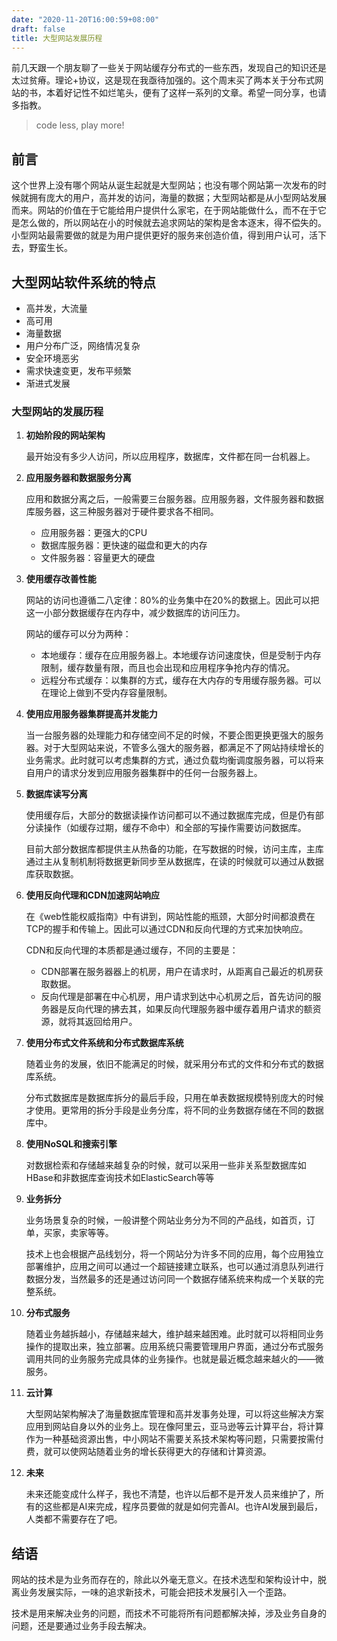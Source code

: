 ```yaml
---
date: "2020-11-20T16:00:59+08:00"
draft: false
title: 大型网站发展历程
---
```


前几天跟一个朋友聊了一些关于网站缓存分布式的一些东西，发现自己的知识还是太过贫瘠。理论+协议，这是现在我亟待加强的。这个周末买了两本关于分布式网站的书，本着好记性不如烂笔头，便有了这样一系列的文章。希望一同分享，也请多指教。

> code less, play more!

## 前言

这个世界上没有哪个网站从诞生起就是大型网站；也没有哪个网站第一次发布的时候就拥有庞大的用户，高并发的访问，海量的数据；大型网站都是从小型网站发展而来。网站的价值在于它能给用户提供什么家宅，在于网站能做什么，而不在于它是怎么做的，所以网站在小的时候就去追求网站的架构是舍本逐末，得不偿失的。小型网站最需要做的就是为用户提供更好的服务来创造价值，得到用户认可，活下去，野蛮生长。

## 大型网站软件系统的特点

- 高并发，大流量
- 高可用
- 海量数据
- 用户分布广泛，网络情况复杂
- 安全环境恶劣
- 需求快速变更，发布平频繁
- 渐进式发展

###  大型网站的发展历程

1. **初始阶段的网站架构**

   最开始没有多少人访问，所以应用程序，数据库，文件都在同一台机器上。

2. **应用服务器和数据服务分离**

   应用和数据分离之后，一般需要三台服务器。应用服务器，文件服务器和数据库服务器，这三种服务器对于硬件要求各不相同。

   - 应用服务器：更强大的CPU
   - 数据库服务器：更快速的磁盘和更大的内存
   - 文件服务器：容量更大的硬盘

3. **使用缓存改善性能**

   网站的访问也遵循二八定律：80%的业务集中在20%的数据上。因此可以把这一小部分数据缓存在内存中，减少数据库的访问压力。

   网站的缓存可以分为两种：

   - 本地缓存：缓存在应用服务器上。本地缓存访问速度快，但是受制于内存限制，缓存数量有限，而且也会出现和应用程序争抢内存的情况。
   - 远程分布式缓存：以集群的方式，缓存在大内存的专用缓存服务器。可以在理论上做到不受内存容量限制。

4. **使用应用服务器集群提高并发能力**

   当一台服务器的处理能力和存储空间不足的时候，不要企图更换更强大的服务器。对于大型网站来说，不管多么强大的服务器，都满足不了网站持续增长的业务需求。此时就可以考虑集群的方式，通过负载均衡调度服务器，可以将来自用户的请求分发到应用服务器集群中的任何一台服务器上。

5. **数据库读写分离**

   使用缓存后，大部分的数据读操作访问都可以不通过数据库完成，但是仍有部分读操作（如缓存过期，缓存不命中）和全部的写操作需要访问数据库。

   目前大部分数据库都提供主从热备的功能，在写数据的时候，访问主库，主库通过主从复制机制将数据更新同步至从数据库，在读的时候就可以通过从数据库获取数据。

6. **使用反向代理和CDN加速网站响应**

   在《web性能权威指南》中有讲到，网站性能的瓶颈，大部分时间都浪费在TCP的握手和传输上。因此可以通过CDN和反向代理的方式来加快响应。

   CDN和反向代理的本质都是通过缓存，不同的主要是：

   - CDN部署在服务器器上的机房，用户在请求时，从距离自己最近的机房获取数据。
   - 反向代理是部署在中心机房，用户请求到达中心机房之后，首先访问的服务器是反向代理的拂去其，如果反向代理服务器中缓存着用户请求的额资源，就将其返回给用户。

7. **使用分布式文件系统和分布式数据库系统**

   随着业务的发展，依旧不能满足的时候，就采用分布式的文件和分布式的数据库系统。

   分布式数据库是数据库拆分的最后手段，只用在单表数据规模特别庞大的时候才使用。更常用的拆分手段是业务分库，将不同的业务数据存储在不同的数据库中。

8. **使用NoSQL和搜索引擎**

   对数据检索和存储越来越复杂的时候，就可以采用一些非关系型数据库如HBase和非数据库查询技术如ElasticSearch等等

9. **业务拆分**

   业务场景复杂的时候，一般讲整个网站业务分为不同的产品线，如首页，订单，买家，卖家等等。

   技术上也会根据产品线划分，将一个网站分为许多不同的应用，每个应用独立部署维护，应用之间可以通过一个超链接建立联系，也可以通过消息队列进行数据分发，当然最多的还是通过访问同一个数据存储系统来构成一个关联的完整系统。

10. **分布式服务**

    随着业务越拆越小，存储越来越大，维护越来越困难。此时就可以将相同业务操作的提取出来，独立部署。应用系统只需要管理用户界面，通过分布式服务调用共同的业务服务完成具体的业务操作。也就是最近概念越来越火的——微服务。

11. **云计算**

    大型网站架构解决了海量数据库管理和高并发事务处理，可以将这些解决方案应用到网站自身以外的业务上。现在像阿里云，亚马逊等云计算平台，将计算作为一种基础资源出售，中小网站不需要关系技术架构等问题，只需要按需付费，就可以使网站随着业务的增长获得更大的存储和计算资源。

12. **未来**

    未来还能变成什么样子，我也不清楚，也许以后都不是开发人员来维护了，所有的这些都是AI来完成，程序员要做的就是如何完善AI。也许AI发展到最后，人类都不需要存在了吧。

## 结语

网站的技术是为业务而存在的，除此以外毫无意义。在技术选型和架构设计中，脱离业务发展实际，一味的追求新技术，可能会把技术发展引入一个歪路。

技术是用来解决业务的问题，而技术不可能将所有问题都解决掉，涉及业务自身的问题，还是要通过业务手段去解决。
